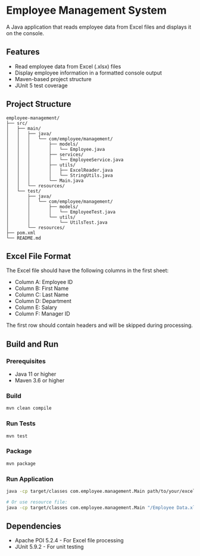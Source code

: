 # Employee Management System

A Java application that reads employee data from Excel files and displays it on the console.

## Features

- Read employee data from Excel (.xlsx) files
- Display employee information in a formatted console output
- Maven-based project structure
- JUnit 5 test coverage

## Project Structure

```
employee-management/
├── src/
│   ├── main/
│   │   ├── java/
│   │   │   └── com/employee/management/
│   │   │       ├── models/
│   │   │       │   └── Employee.java
│   │   │       ├── services/
│   │   │       │   └── EmployeeService.java
│   │   │       ├── utils/
│   │   │       │   ├── ExcelReader.java
│   │   │       │   └── StringUtils.java
│   │   │       └── Main.java
│   │   └── resources/
│   └── test/
│       ├── java/
│       │   └── com/employee/management/
│       │       ├── models/
│       │       │   └── EmployeeTest.java
│       │       └── utils/
│       │           └── UtilsTest.java
│       └── resources/
├── pom.xml
└── README.md
```

## Excel File Format

The Excel file should have the following columns in the first sheet:
- Column A: Employee ID
- Column B: First Name
- Column C: Last Name
- Column D: Department
- Column E: Salary
- Column F: Manager ID

The first row should contain headers and will be skipped during processing.

## Build and Run

### Prerequisites
- Java 11 or higher
- Maven 3.6 or higher

### Build
```bash
mvn clean compile
```

### Run Tests
```bash
mvn test
```

### Package
```bash
mvn package
```

### Run Application
```bash
java -cp target/classes com.employee.management.Main path/to/your/excel/file.xlsx

# Or use resource file:
java -cp target/classes com.employee.management.Main "/Employee Data.xlsx"
```

## Dependencies

- Apache POI 5.2.4 - For Excel file processing
- JUnit 5.9.2 - For unit testing